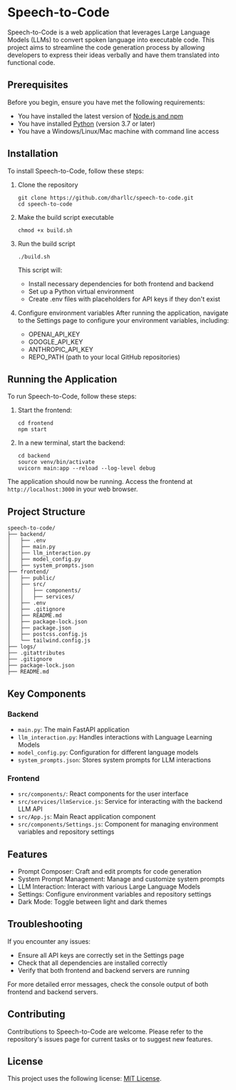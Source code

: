 # Speech-to-Code

Speech-to-Code is a web application that leverages Large Language Models (LLMs) to convert spoken language into executable code. This project aims to streamline the code generation process by allowing developers to express their ideas verbally and have them translated into functional code.

## Prerequisites

Before you begin, ensure you have met the following requirements:
* You have installed the latest version of [Node.js and npm](https://nodejs.org/en/download/)
* You have installed [Python](https://www.python.org/downloads/) (version 3.7 or later)
* You have a Windows/Linux/Mac machine with command line access

## Installation

To install Speech-to-Code, follow these steps:

1. Clone the repository
   ```
   git clone https://github.com/dharllc/speech-to-code.git
   cd speech-to-code
   ```

2. Make the build script executable
   ```
   chmod +x build.sh
   ```

3. Run the build script
   ```
   ./build.sh
   ```
   This script will:
   - Install necessary dependencies for both frontend and backend
   - Set up a Python virtual environment
   - Create .env files with placeholders for API keys if they don't exist

4. Configure environment variables
   After running the application, navigate to the Settings page to configure your environment variables, including:
   - OPENAI_API_KEY
   - GOOGLE_API_KEY
   - ANTHROPIC_API_KEY
   - REPO_PATH (path to your local GitHub repositories)

## Running the Application

To run Speech-to-Code, follow these steps:

1. Start the frontend:
   ```
   cd frontend
   npm start
   ```

2. In a new terminal, start the backend:
   ```
   cd backend
   source venv/bin/activate
   uvicorn main:app --reload --log-level debug
   ```

The application should now be running. Access the frontend at `http://localhost:3000` in your web browser.

## Project Structure

```
speech-to-code/
├── backend/
│   ├── .env
│   ├── main.py
│   ├── llm_interaction.py
│   ├── model_config.py
│   ├── system_prompts.json
├── frontend/
│   ├── public/
│   ├── src/
│   │   ├── components/
│   │   ├── services/
│   ├── .env
│   ├── .gitignore
│   ├── README.md
│   ├── package-lock.json
│   ├── package.json
│   ├── postcss.config.js
│   └── tailwind.config.js
├── logs/
├── .gitattributes
├── .gitignore
├── package-lock.json
├── README.md
```

## Key Components

### Backend
- `main.py`: The main FastAPI application
- `llm_interaction.py`: Handles interactions with Language Learning Models
- `model_config.py`: Configuration for different language models
- `system_prompts.json`: Stores system prompts for LLM interactions

### Frontend
- `src/components/`: React components for the user interface
- `src/services/llmService.js`: Service for interacting with the backend LLM API
- `src/App.js`: Main React application component
- `src/components/Settings.js`: Component for managing environment variables and repository settings

## Features

- Prompt Composer: Craft and edit prompts for code generation
- System Prompt Management: Manage and customize system prompts
- LLM Interaction: Interact with various Large Language Models
- Settings: Configure environment variables and repository settings
- Dark Mode: Toggle between light and dark themes

## Troubleshooting

If you encounter any issues:
- Ensure all API keys are correctly set in the Settings page
- Check that all dependencies are installed correctly
- Verify that both frontend and backend servers are running

For more detailed error messages, check the console output of both frontend and backend servers.

## Contributing

Contributions to Speech-to-Code are welcome. Please refer to the repository's issues page for current tasks or to suggest new features.

## License

This project uses the following license: [MIT License](https://opensource.org/licenses/MIT).
